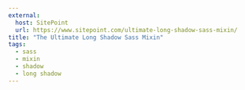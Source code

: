 ```yaml
---
external:
  host: SitePoint
  url: https://www.sitepoint.com/ultimate-long-shadow-sass-mixin/
title: "The Ultimate Long Shadow Sass Mixin"
tags:
  - sass
  - mixin
  - shadow
  - long shadow
---
```

